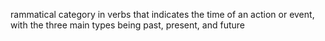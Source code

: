 rammatical category in verbs that indicates the time of an action or event, with the three main types being past, present, and future
